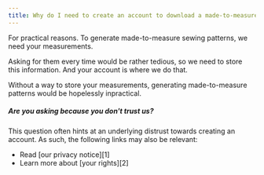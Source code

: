 ```yaml
---
title: Why do I need to create an account to download a made-to-measure pattern?
---
```


For practical reasons. To generate made-to-measure sewing patterns, we need your measurements.

Asking for them every time would be rather tedious, so we need to store this information. And your account is where we do that.

Without a way to store your measurements, generating made-to-measure patterns would be hopelessly inpractical.

<Note>

##### Are you asking because you don't trust us?

This question often hints at an underlying distrust towards
creating an account. As such, the following links may also be relevant:

- Read \[our privacy notice]\[1]
- Learn more about \[your rights]\[2]

</Note>
